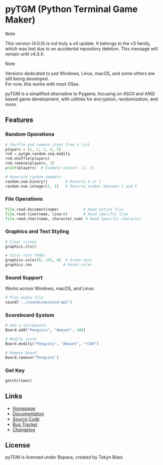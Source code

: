 # pyTGM (Python Terminal Game Maker)

>[!NOTE]
> This version (4.0.0) is not truly a v4 update. It belongs to the v3 family, which was lost due to an accidental repository deletion. This message will remain until v4.3.X.

>[!NOTE]
> Versions dedicated to just Windows, Linux, macOS, and some others are still being developed.<br>
> For now, this works with most OSes.

pyTGM is a simplified alternative to Pygame, focusing on ASCII and ANSI based game development, with utilities for encryption, randomization, and more.

## Features

### Random Operations
```python
# Shuffle and remove items from a list
players = [1, 2, 3, 4, 5]
rnd = pytgm.random.seq.modify
rnd.shuffle(players)
rnd.remove(players, 3)
print(players)  # Example output: [2, 5]

# Generate random numbers
random.num.binary()        # Returns 0 or 1
random.num.integer(1, 5)   # Returns number between 1 and 5
```

### File Operations
```python
file.read.document(name)           # Read entire file
file.read.line(name, line=0)       # Read specific line
file.read.char(name, character_num) # Read specific character
```

### Graphics and Text Styling
```python
# Clear screen
graphics.cls()

# Color text (RGB)
graphics.color(0, 255, 0)  # Green text
graphics.res              # Reset color
```

### Sound Support
Works across Windows, macOS, and Linux:
```python
# Play audio file
sound('../sounds/mysound.mp3')
```

### Scoreboard System
```python
# Add a scoreboard
Board.add("Penguins", "Amount", 400)

# Modify score
Board.modify("Penguins", "Amount", "+100")

# Remove board
Board.remove("Penguins")
```

### Get Key
```python
getch(times)
```

## Links
- [Homepage](https://pytgm.tokynblast.space/home)
- [Documentation](https://pytgm.tokynblast.space/documentation/use)
- [Source Code](https://github.com/TokynBlast/pyTGM/tree/main)
- [Bug Tracker](https://github.com/TokynBlast/pyTGM/issues)
- [Changelog](https://github.com/TokynBlast/pyTGM/blob/main/CHANGELOG.txt)

## License
pyTGM is licensed under Bspace, created by Tokyn Blast.
